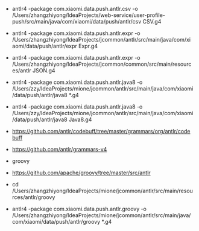 + antlr4 -package com.xiaomi.data.push.antlr.csv -o /Users/zhangzhiyong/IdeaProjects/web-service/user-profile-push/src/main/java/com/xiaomi/data/push/antlr/csv CSV.g4

+  antlr4 -package com.xiaomi.data.push.antlr.expr -o /Users/zhangzhiyong/IdeaProjects/jcommon/antlr/src/main/java/com/xiaomi/data/push/antlr/expr Expr.g4

+  antlr4 -package com.xiaomi.data.push.antlr.expr -o /Users/zhangzhiyong/IdeaProjects/jcommon/common/src/main/resources/antlr JSON.g4

+  antlr4 -package com.xiaomi.data.push.antlr.java8 -o /Users/zzy/IdeaProjects/mione/jcommon/antlr/src/main/java/com/xiaomi/data/push/antlr/java8 *.g4

+  antlr4 -package com.xiaomi.data.push.antlr.java8 -o /Users/zzy/IdeaProjects/mione/jcommon/antlr/src/main/java/com/xiaomi/data/push/antlr/java8 Java8.g4

+ https://github.com/antlr/codebuff/tree/master/grammars/org/antlr/codebuff

+ https://github.com/antlr/grammars-v4
+ groovy
+ https://github.com/apache/groovy/tree/master/src/antlr
+ cd /Users/zhangzhiyong/IdeaProjects/mione/jcommon/antlr/src/main/resources/antlr/groovy
+ antlr4 -package com.xiaomi.data.push.antlr.groovy -o /Users/zhangzhiyong/IdeaProjects/mione/jcommon/antlr/src/main/java/com/xiaomi/data/push/antlr/groovy *.g4

